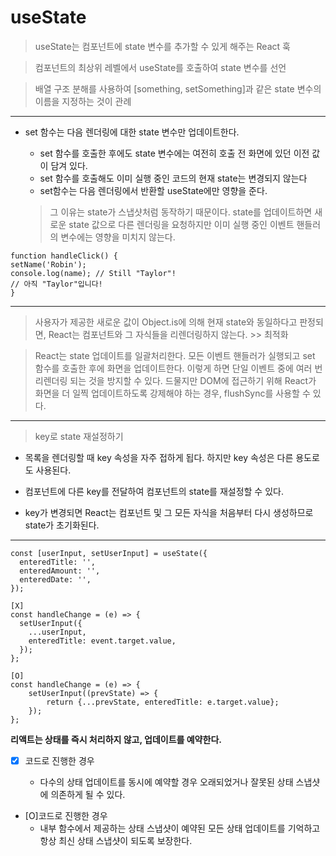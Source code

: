 # useState

> useState는 컴포넌트에 state 변수를 추가할 수 있게 해주는 React 훅

> 컴포넌트의 최상위 레벨에서 useState를 호출하여 state 변수를 선언

> 배열 구조 분해를 사용하여 [something, setSomething]과 같은 state 변수의 이름을 지정하는 것이 관례

<hr />

- set 함수는 다음 렌더링에 대한 state 변수만 업데이트한다.

  - set 함수를 호출한 후에도 state 변수에는 여전히 호출 전 화면에 있던 이전 값이 담겨 있다.
  - set 함수를 호출해도 이미 실행 중인 코드의 현재 state는 변경되지 않는다
  - set함수는 다음 렌더링에서 반환할 useState에만 영향을 준다.

  > 그 이유는 state가 스냅샷처럼 동작하기 때문이다. state를 업데이트하면 새로운 state 값으로 다른 렌더링을 요청하지만 이미 실행 중인 이벤트 핸들러의 변수에는 영향을 미치지 않는다.

```
function handleClick() {
setName('Robin');
console.log(name); // Still "Taylor"!
// 아직 "Taylor"입니다!
}
```

<hr />

> 사용자가 제공한 새로운 값이 Object.is에 의해 현재 state와 동일하다고 판정되면, React는 컴포넌트와 그 자식들을 리렌더링하지 않는다. >> 최적화

> React는 state 업데이트를 일괄처리한다. 모든 이벤트 핸들러가 실행되고 set 함수를 호출한 후에 화면을 업데이트한다. 이렇게 하면 단일 이벤트 중에 여러 번 리렌더링 되는 것을 방지할 수 있다. 드물지만 DOM에 접근하기 위해 React가 화면을 더 일찍 업데이트하도록 강제해야 하는 경우, flushSync를 사용할 수 있다.

<hr />

> key로 state 재설정하기

- 목록을 렌더링할 때 key 속성을 자주 접하게 됩다. 하지만 key 속성은 다른 용도로도 사용된다.

- 컴포넌트에 다른 key를 전달하여 컴포넌트의 state를 재설정할 수 있다.

- key가 변경되면 React는 컴포넌트 및 그 모든 자식을 처음부터 다시 생성하므로 state가 초기화된다.

<hr />

```
const [userInput, setUserInput] = useState({
  enteredTitle: '',
  enteredAmount: '',
  enteredDate: '',
});

[X]
const handleChange = (e) => {
  setUserInput({
    ...userInput,
    enteredTitle: event.target.value,
  });
};

[O]
const handleChange = (e) => {
	setUserInput((prevState) => {
		return {...prevState, enteredTitle: e.target.value};
	});
};
```

**리액트는 상태를 즉시 처리하지 않고, 업데이트를 예약한다.**

- [x] 코드로 진행한 경우

  - 다수의 상태 업데이트를 동시에 예약할 경우 오래되었거나 잘못된 상태 스냅샷에 의존하게 될 수 있다.

- [O]코드로 진행한 경우
  - 내부 함수에서 제공하는 상태 스냅샷이 예약된 모든 상태 업데이트를 기억하고 항상 최신 상태 스냅샷이 되도록 보장한다.
